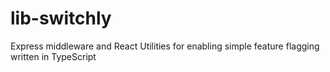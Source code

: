 # lib-switchly
Express middleware and React Utilities for enabling simple feature flagging written in TypeScript
